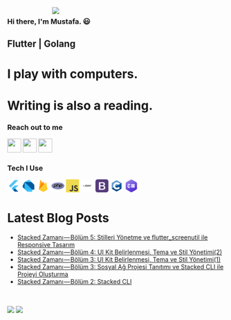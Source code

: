 <img src="https://64.media.tumblr.com/3d4424d253425a54fbc4f399bbd7f65c/tumblr_mnd64b2dMs1r0ix14o1_500.gifv" align="right" width="400" >

### Hi there, I'm Mustafa. 😃

## Flutter | Golang

# I play with computers.
# Writing is also a reading.


### Reach out to me

[<img height="32" width="32" src="https://unpkg.com/simple-icons@v5/icons/instagram.svg"/>][instagram]
[<img height="32" width="32" src="https://unpkg.com/simple-icons@v5/icons/webauthn.svg"/>][web]
[<img height="32" width="32" src="https://unpkg.com/simple-icons@v5/icons/linkedin.svg"/>][linkedin]



### Tech I Use

[<img src="https://raw.githubusercontent.com/github/explore/80688e429a7d4ef2fca1e82350fe8e3517d3494d/topics/flutter/flutter.png" width="30">][bos]
[<img src="https://raw.githubusercontent.com/github/explore/80688e429a7d4ef2fca1e82350fe8e3517d3494d/topics/dart/dart.png" width="30">][bos]
<img src="https://raw.githubusercontent.com/github/explore/80688e429a7d4ef2fca1e82350fe8e3517d3494d/topics/firebase/firebase.png" width="30">
<img src="https://raw.githubusercontent.com/github/explore/80688e429a7d4ef2fca1e82350fe8e3517d3494d/topics/php/php.png" width="30">
<img src="https://raw.githubusercontent.com/github/explore/80688e429a7d4ef2fca1e82350fe8e3517d3494d/topics/javascript/javascript.png" width="30">
<img src="https://raw.githubusercontent.com/github/explore/80688e429a7d4ef2fca1e82350fe8e3517d3494d/topics/jquery/jquery.png" width="30">
<img src="https://raw.githubusercontent.com/github/explore/80688e429a7d4ef2fca1e82350fe8e3517d3494d/topics/bootstrap/bootstrap.png" width="30">
<img src="https://raw.githubusercontent.com/github/explore/80688e429a7d4ef2fca1e82350fe8e3517d3494d/topics/c/c.png" width="30">
<img src="https://raw.githubusercontent.com/github/explore/80688e429a7d4ef2fca1e82350fe8e3517d3494d/topics/csharp/csharp.png" width="30">





# Latest Blog Posts
<!-- BLOG-POST-LIST:START -->
- [Stacked Zamanı — Bölüm 5: Stilleri Yönetme ve flutter_screenutil ile Responsive Tasarım](https://codermuss.medium.com/stacked-zaman%C4%B1-b%C3%B6l%C3%BCm-5-stilleri-y%C3%B6netme-ve-flutter-screenutil-ile-responsive-tasar%C4%B1m-94912b23dd74?source=rss-89dc203e59e1------2)
- [Stacked Zamanı — Bölüm 4: UI Kit Belirlenmesi, Tema ve Stil Yönetimi&lpar;2&rpar;](https://codermuss.medium.com/stacked-zaman%C4%B1-b%C3%B6l%C3%BCm-4-ui-kit-belirlenmesi-tema-ve-stil-y%C3%B6netimi-2-8c377abd9b3d?source=rss-89dc203e59e1------2)
- [Stacked Zamanı — Bölüm 3: UI Kit Belirlenmesi, Tema ve Stil Yönetimi&lpar;1&rpar;](https://codermuss.medium.com/stacked-zaman%C4%B1-b%C3%B6l%C3%BCm-3-ui-kit-belirlenmesi-tema-ve-stil-y%C3%B6netimi-1-55d5444df075?source=rss-89dc203e59e1------2)
- [Stacked Zamanı — Bölüm 3: Sosyal Ağ Projesi Tanıtımı ve Stacked CLI ile Projeyi Oluşturma](https://codermuss.medium.com/stacked-zaman%C4%B1-b%C3%B6l%C3%BCm-3-sosyal-a%C4%9F-projesi-tan%C4%B1t%C4%B1m%C4%B1-ve-stacked-cli-ile-projeyi-olu%C5%9Fturma-6e01e68585b2?source=rss-89dc203e59e1------2)
- [Stacked Zamanı — Bölüm 2: Stacked CLI](https://codermuss.medium.com/stacked-zaman%C4%B1-b%C3%B6l%C3%BCm-2-stacked-cli-3d00a2de133d?source=rss-89dc203e59e1------2)
<!-- BLOG-POST-LIST:END -->



<br/>
<br/>


<img src="https://github-readme-stats.vercel.app/api?username=mustafayilmazdev&theme=radical">






<img src="https://github-readme-stats.vercel.app/api/top-langs/?username=mustafayilmazdev&theme=radical">






[instagram]: https://www.instagram.com/themustik/
[web]: https://www.mustafa-yilmaz.dev
[linkedin]: https://www.linkedin.com/in/mustafa-yılmaz-dev/
[bos]: ""

